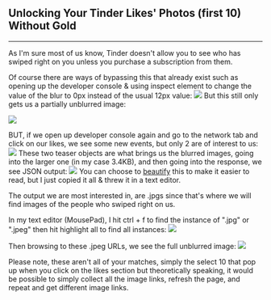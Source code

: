 ## Unlocking Your Tinder Likes' Photos (first 10) Without Gold

***
As I'm sure most of us know, Tinder doesn't allow you to see who has swiped right on you unless you purchase a subscription from them.

Of course there are ways of bypassing this that already exist such as opening up the developer console & using inspect element to change the value of the blur to 0px instead of the usual 12px value:
![](https://github.com/1d8/GettingLikesPics/blob/master/tinder/devconsole.png) 
But this still only gets us a partially unblurred image:

![](https://github.com/1d8/GettingLikesPics/blob/master/tinder/blurredimg.png)

BUT, if we open up developer console again and go to the network tab and click on our likes, we see some new events, but only 2 are of interest to us:
![](https://github.com/1d8/GettingLikesPics/blob/master/tinder/teaser.png)
These two teaser objects are what brings us the blurred images, going into the larger one (in my case 3.4KB), and then going into the response, we see JSON output:
![](https://github.com/1d8/GettingLikesPics/blob/master/tinder/json.png)
You can choose to [beautify](https://gchq.github.io/CyberChef/#recipe=JSON_Beautify('%20%20%20%20',false)) this to make it easier to read, but I just copied it all & threw it in a text editor.

The output we are most interested in, are .jpgs since that's where we will find images of the people who swiped right on us.

In my text editor (MousePad), I hit ctrl + f to find the instance of ".jpg" or ".jpeg" then hit highlight all to find all instances:
![](https://github.com/1d8/GettingLikesPics/blob/master/tinder/mpad.png)

Then browsing to these .jpeg URLs, we see the full unblurred image:
![](https://github.com/1d8/GettingLikesPics/blob/master/tinder/fullimg.png)

Please note, these aren't all of your matches, simply the select 10 that pop up when you click on the likes section but theoretically speaking, it would be possible to simply collect all the image links, refresh the page, and repeat and get different image links.
